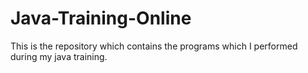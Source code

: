 # Java-Training-Online
This is the repository which contains the programs which I performed during my java training.
